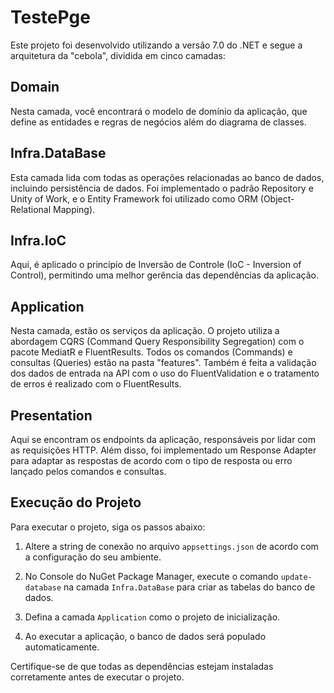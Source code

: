# TestePge

Este projeto foi desenvolvido utilizando a versão 7.0 do .NET e segue a arquitetura da "cebola", dividida em cinco camadas:

## Domain
Nesta camada, você encontrará o modelo de domínio da aplicação, que define as entidades e regras de negócios além do diagrama de classes.

## Infra.DataBase
Esta camada lida com todas as operações relacionadas ao banco de dados, incluindo persistência de dados. Foi implementado o padrão Repository e Unity of Work, e o Entity Framework foi utilizado como ORM (Object-Relational Mapping).

## Infra.IoC
Aqui, é aplicado o princípio de Inversão de Controle (IoC - Inversion of Control), permitindo uma melhor gerência das dependências da aplicação.

## Application
Nesta camada, estão os serviços da aplicação. O projeto utiliza a abordagem CQRS (Command Query Responsibility Segregation) com o pacote MediatR e FluentResults. Todos os comandos (Commands) e consultas (Queries) estão na pasta "features". Também é feita a validação dos dados de entrada na API com o uso do FluentValidation e o tratamento de erros é realizado com o FluentResults.

## Presentation
Aqui se encontram os endpoints da aplicação, responsáveis por lidar com as requisições HTTP. Além disso, foi implementado um Response Adapter para adaptar as respostas de acordo com o tipo de resposta ou erro lançado pelos comandos e consultas.

## Execução do Projeto
Para executar o projeto, siga os passos abaixo:

1. Altere a string de conexão no arquivo `appsettings.json` de acordo com a configuração do seu ambiente.

2. No Console do NuGet Package Manager, execute o comando `update-database` na camada `Infra.DataBase` para criar as tabelas do banco de dados.

3. Defina a camada `Application` como o projeto de inicialização.

4. Ao executar a aplicação, o banco de dados será populado automaticamente.

Certifique-se de que todas as dependências estejam instaladas corretamente antes de executar o projeto.
